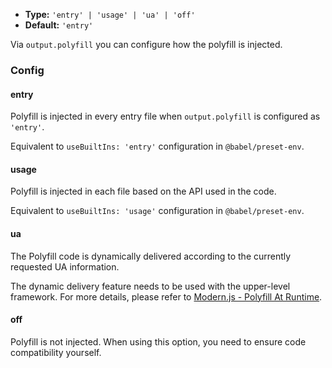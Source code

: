 - **Type:** `'entry' | 'usage' | 'ua' | 'off'`
- **Default:** `'entry'`

Via `output.polyfill` you can configure how the polyfill is injected.

### Config

#### entry

Polyfill is injected in every entry file when `output.polyfill` is configured as `'entry'`.

Equivalent to `useBuiltIns: 'entry'` configuration in `@babel/preset-env`.

#### usage

Polyfill is injected in each file based on the API used in the code.

Equivalent to `useBuiltIns: 'usage'` configuration in `@babel/preset-env`.

#### ua

The Polyfill code is dynamically delivered according to the currently requested UA information.

The dynamic delivery feature needs to be used with the upper-level framework. For more details, please refer to [Modern.js - Polyfill At Runtime](https://modernjs.dev/en/guides/advanced-features/compatibility.html#polyfill-at-runtime).

#### off

Polyfill is not injected. When using this option, you need to ensure code compatibility yourself.
